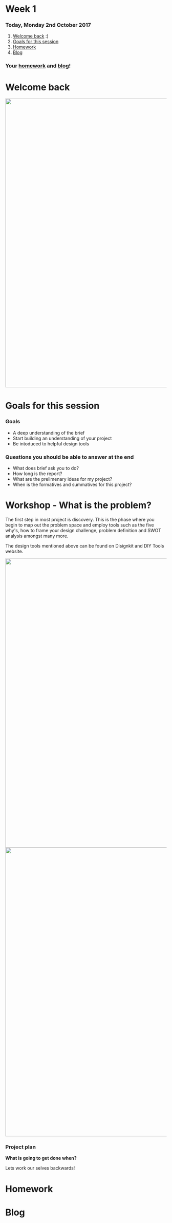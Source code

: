 # Week 1

### Today, Monday 2nd October 2017

1. [Welcome back](#welcome) :)
2. [Goals for this session](#goals)
6. [Homework](#homework)
7. [Blog](#blog)

### Your [homework](#homework) and [blog](#blog)!

# Welcome back 

<img src="https://media.giphy.com/media/kMM3vtBEgSsLu/giphy.gif" width="900">


# Goals for this session 

### Goals 

* A deep understanding of the brief
* Start building an understanding of your project 
* Be intoduced to helpful design tools 	

### Questions you should be able to answer at the end

* What does brief ask you to do? 
* How long is the report? 
* What are the prelimenary ideas for my project? 
* When is the formatives and summatives for this project? 

# Workshop - What is the problem? 

The first step in most project is discovery. This is the phase where you begin to map out the problem space and employ tools such as the five why's, how to frame your design challenge, problem definition and SWOT analysis amongst many more. 


The design tools mentioned above can be found on Disignkit and DIY Tools website.

<img src="https://github.com/RavensbourneWebMedia/FinalMajorProject-/blob/2017/2018/assets%20/designkit.jpg" width="900">


<img src="https://github.com/RavensbourneWebMedia/FinalMajorProject-/blob/2017/2018/assets%20/diytoolkit.jpg" width="900">


### Project plan

**What is going to get done when?** 

Lets work our selves backwards! 



# Homework

# Blog
